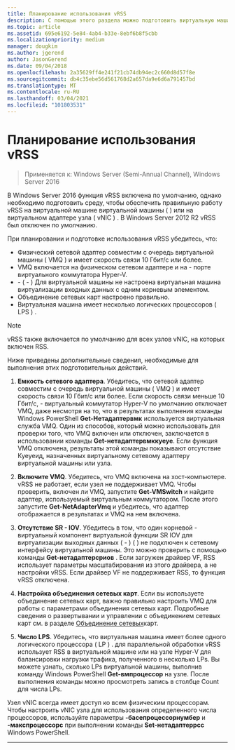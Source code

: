 ```yaml
---
title: Планирование использования vRSS
description: С помощью этого раздела можно подготовить виртуальную машину и узел Hyper-V для использования vRSS в Windows Server 2016.
ms.topic: article
ms.assetid: 695e6192-5e84-4ab4-b33e-8ebf6b8f5cbb
ms.localizationpriority: medium
manager: dougkim
ms.author: jgerend
author: JasonGerend
ms.date: 09/04/2018
ms.openlocfilehash: 2a35629ff4e241f21cb74db94ec2c660d8d57f8e
ms.sourcegitcommit: db4c35ebe56d561768d2a657da9e6d6a791457bd
ms.translationtype: MT
ms.contentlocale: ru-RU
ms.lasthandoff: 03/04/2021
ms.locfileid: "101803531"
---
```

# <a name="plan-the-use-of-vrss"></a>Планирование использования vRSS

>Применяется к: Windows Server (Semi-Annual Channel), Windows Server 2016

В Windows Server 2016 функция vRSS включена по умолчанию, однако необходимо подготовить среду, чтобы обеспечить правильную работу vRSS на виртуальной машине виртуальной машины \( \) или на виртуальном адаптере узла \( vNIC \) . В Windows Server 2012 R2 vRSS был отключен по умолчанию.

При планировании и подготовке использования vRSS убедитесь, что:

- Физический сетевой адаптер совместим с очередь виртуальной машины \( VMQ \) и имеет скорость связи 10 Гбит/с или более.
- VMQ включается на физическом сетевом адаптере и на \- порте виртуального коммутатора Hyper-V.
- \- \( \- \) Для виртуальной машины не настроена виртуальная машина виртуализации входных данных с одним корневым элементом.
- Объединение сетевых карт настроено правильно.
- Виртуальная машина имеет несколько логических процессоров \( LPS \) .

>[!NOTE]
>vRSS также включается по умолчанию для всех узлов vNIC, на которых включен RSS.

Ниже приведены дополнительные сведения, необходимые для выполнения этих подготовительных действий.

1. **Емкость сетевого адаптера**. Убедитесь, что сетевой адаптер совместим с очередь виртуальной машины \( VMQ \) и имеет скорость связи 10 Гбит/с или более. Если скорость связи меньше 10 Гбит/с, \- виртуальный коммутатор Hyper-V по умолчанию отключает VMQ, даже несмотря на то, что в результатах выполнения команды Windows PowerShell **Get-Нетадаптервмк** используется виртуальная служба VMQ. Один из способов, который можно использовать для проверки того, что VMQ включен или отключен, заключается в использовании команды **Get-нетадаптервмккуеуе**.  Если функция VMQ отключена, результаты этой команды показывают отсутствие Куеуеид, назначенных виртуальному сетевому адаптеру виртуальной машины или узла.

2. **Включите VMQ**. Убедитесь, что VMQ включена на хост-компьютере. vRSS не работает, если узел не поддерживает VMQ. Чтобы проверить, включен ли VMQ, запустите **Get-VMSwitch** и найдите адаптер, используемый виртуальным коммутатором. После этого запустите **Get-NetAdapterVmq** и убедитесь, что адаптер отображается в результатах и VMQ на нем включена.

3. **Отсутствие SR \- IOV**. Убедитесь в том, что один корневой \- виртуальный компонент виртуальной функции SR IOV для виртуализации выходных данных \( \- \) \( \) не подключен к сетевому интерфейсу виртуальной машины. Это можно проверить с помощью команды **Get-нетадаптерсриов** . Если загружен драйвер VF, RSS использует параметры масштабирования из этого драйвера, а не настройки vRSS. Если драйвер VF не поддерживает RSS, то функция vRSS отключена.

4. **Настройка объединения сетевых карт**. Если вы используете объединение сетевых карт, важно правильно настроить VMQ для работы с параметрами объединения сетевых карт. Подробные сведения о развертывании и управлении с объединением сетевых карт см. в разделе [Объединение сетевых](../nic-teaming/nic-teaming.md)карт.

5. **Число LPS**. Убедитесь, что виртуальная машина имеет более одного логического процессора \( LP \) . для параллельной обработки vRSS использует RSS в виртуальной машине или на узле Hyper-V для балансировки нагрузки трафика, полученного в несколько LPs. Вы можете узнать, сколько LPs виртуальной машины, выполнив команду Windows PowerShell **Get-вмпроцессор** на узле. После выполнения команды можно просмотреть запись в столбце Count для числа LPs.

Узел vNIC всегда имеет доступ ко всем физическим процессорам. Чтобы настроить vNIC узла для использования определенного числа процессоров, используйте параметры **-басепроцессорнумбер** и **-макспроцессорс** при выполнении команды **Set-нетадаптеррсс** Windows PowerShell.

---